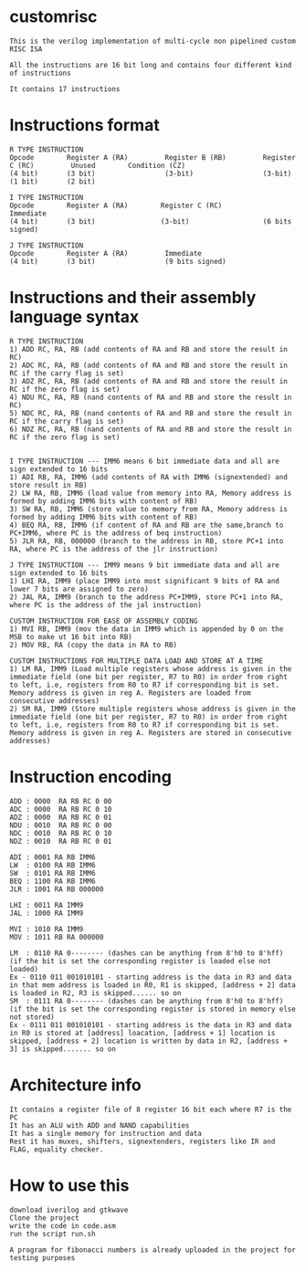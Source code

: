 # customrisc

    This is the verilog implementation of multi-cycle non pipelined custom RISC ISA
    
    All the instructions are 16 bit long and contains four different kind of instructions
    
    It contains 17 instructions

# Instructions format


    R TYPE INSTRUCTION
    Opcode        Register A (RA)         Register B (RB)         Register C (RC)         Unused        Condition (CZ)
    (4 bit)       (3 bit)                 (3-bit)                 (3-bit)                 (1 bit)       (2 bit)
    
    I TYPE INSTRUCTION
    Opcode        Register A (RA)        Register C (RC)          Immediate
    (4 bit)       (3 bit)                (3-bit)                  (6 bits signed)

    J TYPE INSTRUCTION
    Opcode        Register A (RA)         Immediate
    (4 bit)       (3 bit)                 (9 bits signed)

# Instructions and their assembly language syntax
    R TYPE INSTRUCTION
    1) ADD RC, RA, RB (add contents of RA and RB and store the result in RC)
    2) ADC RC, RA, RB (add contents of RA and RB and store the result in RC if the carry flag is set)
    3) ADZ RC, RA, RB (add contents of RA and RB and store the result in RC if the zero flag is set)
    4) NDU RC, RA, RB (nand contents of RA and RB and store the result in RC)
    5) NDC RC, RA, RB (nand contents of RA and RB and store the result in RC if the carry flag is set)
    6) NDZ RC, RA, RB (nand contents of RA and RB and store the result in RC if the zero flag is set)
    
    
    I TYPE INSTRUCTION --- IMM6 means 6 bit immediate data and all are sign extended to 16 bits
    1) ADI RB, RA, IMM6 (add contents of RA with IMM6 (signextended) and store result in RB)
    2) LW RA, RB, IMM6 (load value from memory into RA, Memory address is formed by adding IMM6 bits with content of RB)
    3) SW RA, RB, IMM6 (store value to memory from RA, Memory address is formed by adding IMM6 bits with content of RB)
    4) BEQ RA, RB, IMM6 (if content of RA and RB are the same,branch to PC+IMM6, where PC is the address of beq instruction)
    5) JLR RA, RB, 000000 (branch to the address in RB, store PC+1 into RA, where PC is the address of the jlr instruction)
    
    J TYPE INSTRUCTION --- IMM9 means 9 bit immediate data and all are sign extended to 16 bits
    1) LHI RA, IMM9 (place IMM9 into most significant 9 bits of RA and lower 7 bits are assigned to zero)
    2) JAL RA, IMM9 (branch to the address PC+IMM9, store PC+1 into RA, where PC is the address of the jal instruction)
    
    CUSTOM INSTRUCTION FOR EASE OF ASSEMBLY CODING
    1) MVI RB, IMM9 (mov the data in IMM9 which is appended by 0 on the MSB to make ut 16 bit into RB)
    2) MOV RB, RA (copy the data in RA to RB)
    
    CUSTOM INSTRUCTIONS FOR MULTIPLE DATA LOAD AND STORE AT A TIME
    1) LM RA, IMM9 (Load multiple registers whose address is given in the immediate field (one bit per register, R7 to R0) in order from right to left, i.e, registers from R0 to R7 if corresponding bit is set. Memory address is given in reg A. Registers are loaded from consecutive addresses)
    2) SM RA, IMM9 (Store multiple registers whose address is given in the immediate field (one bit per register, R7 to R0) in order from right to left, i.e, registers from R0 to R7 if corresponding bit is set. Memory address is given in reg A. Registers are stored in consecutive addresses)



# Instruction encoding
    ADD : 0000  RA RB RC 0 00
    ADC : 0000  RA RB RC 0 10
    ADZ : 0000  RA RB RC 0 01
    NDU : 0010  RA RB RC 0 00
    NDC : 0010  RA RB RC 0 10
    NDZ : 0010  RA RB RC 0 01
    
    ADI : 0001 RA RB IMM6
    LW  : 0100 RA RB IMM6
    SW  : 0101 RA RB IMM6
    BEQ : 1100 RA RB IMM6
    JLR : 1001 RA RB 000000
    
    LHI : 0011 RA IMM9
    JAL : 1000 RA IMM9
    
    MVI : 1010 RA IMM9
    MOV : 1011 RB RA 000000
    
    LM  : 0110 RA 0-------- (dashes can be anything from 8'h0 to 8'hff) (if the bit is set the corresponding register is loaded else not loaded)
    Ex - 0110 011 001010101 - starting address is the data in R3 and data in that mem address is loaded in R0, R1 is skipped, [address + 2] data is loaded in R2, R3 is skipped...... so on
    SM  : 0111 RA 0-------- (dashes can be anything from 8'h0 to 8'hff) (if the bit is set the corresponding register is stored in memory else not stored)
    Ex - 0111 011 001010101 - starting address is the data in R3 and data in R0 is stored at [address] loacation, [address + 1] location is skipped, [address + 2] location is written by data in R2, [address + 3] is skipped....... so on

# Architecture info
    It contains a register file of 8 register 16 bit each where R7 is the PC
    It has an ALU with ADD and NAND capabilities
    It has a single memory for instruction and data
    Rest it has muxes, shifters, signextenders, registers like IR and FLAG, equality checker.
    
# How to use this
    download iverilog and gtkwave
    Clone the project
    write the code in code.asm
    run the script run.sh
    
    A program for fibonacci numbers is already uploaded in the project for testing purposes

